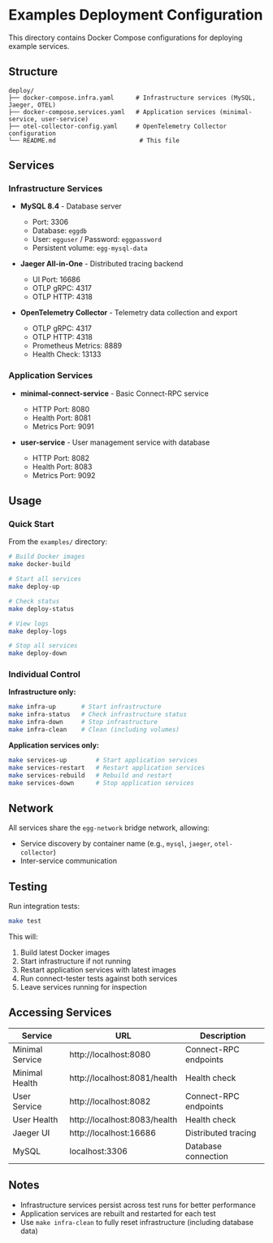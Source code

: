 # Examples Deployment Configuration

This directory contains Docker Compose configurations for deploying example services.

## Structure

```
deploy/
├── docker-compose.infra.yaml      # Infrastructure services (MySQL, Jaeger, OTEL)
├── docker-compose.services.yaml   # Application services (minimal-service, user-service)
├── otel-collector-config.yaml     # OpenTelemetry Collector configuration
└── README.md                       # This file
```

## Services

### Infrastructure Services

- **MySQL 8.4** - Database server
  - Port: 3306
  - Database: `eggdb`
  - User: `egguser` / Password: `eggpassword`
  - Persistent volume: `egg-mysql-data`

- **Jaeger All-in-One** - Distributed tracing backend
  - UI Port: 16686
  - OTLP gRPC: 4317
  - OTLP HTTP: 4318

- **OpenTelemetry Collector** - Telemetry data collection and export
  - OTLP gRPC: 4317
  - OTLP HTTP: 4318
  - Prometheus Metrics: 8889
  - Health Check: 13133

### Application Services

- **minimal-connect-service** - Basic Connect-RPC service
  - HTTP Port: 8080
  - Health Port: 8081
  - Metrics Port: 9091

- **user-service** - User management service with database
  - HTTP Port: 8082
  - Health Port: 8083
  - Metrics Port: 9092

## Usage

### Quick Start

From the `examples/` directory:

```bash
# Build Docker images
make docker-build

# Start all services
make deploy-up

# Check status
make deploy-status

# View logs
make deploy-logs

# Stop all services
make deploy-down
```

### Individual Control

**Infrastructure only:**
```bash
make infra-up       # Start infrastructure
make infra-status   # Check infrastructure status
make infra-down     # Stop infrastructure
make infra-clean    # Clean (including volumes)
```

**Application services only:**
```bash
make services-up        # Start application services
make services-restart   # Restart application services
make services-rebuild   # Rebuild and restart
make services-down      # Stop application services
```

## Network

All services share the `egg-network` bridge network, allowing:
- Service discovery by container name (e.g., `mysql`, `jaeger`, `otel-collector`)
- Inter-service communication

## Testing

Run integration tests:
```bash
make test
```

This will:
1. Build latest Docker images
2. Start infrastructure if not running
3. Restart application services with latest images
4. Run connect-tester tests against both services
5. Leave services running for inspection

## Accessing Services

| Service | URL | Description |
|---------|-----|-------------|
| Minimal Service | http://localhost:8080 | Connect-RPC endpoints |
| Minimal Health | http://localhost:8081/health | Health check |
| User Service | http://localhost:8082 | Connect-RPC endpoints |
| User Health | http://localhost:8083/health | Health check |
| Jaeger UI | http://localhost:16686 | Distributed tracing |
| MySQL | localhost:3306 | Database connection |

## Notes

- Infrastructure services persist across test runs for better performance
- Application services are rebuilt and restarted for each test
- Use `make infra-clean` to fully reset infrastructure (including database data)


